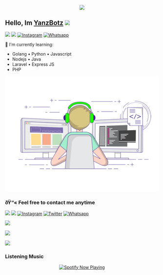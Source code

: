 <p align="center">
<a href="https://youtube.com/channel/UC2Y767o1R7Y2aOd8rC_FUAA"><img align="center" src="https://github-cardname.caliph.my.id/api?name=YanzBotz&description=Hello,%20I%20am%20YanzBotz%20I%20am%20beginner%20in%20programming,%20please%20your%20guidance&image=https://camo.githubusercontent.com/9903bf3c97f58a7c72dd1bc5a3fe3a6358b7725bcfa40ec2a6880d554cd3513a/68747470733a2f2f74656c656772612e70682f66696c652f3734653739343936626233333839643064636238352e6a7067&backgroundColor=%23ecf0f1&instagram=@riyan_ff12&github=YanzBotz&pattern=ticTacToe&colorPattern=%23eaeaea&site=youtube.com/YanzBotz"/></a>
</p>

 
## Hello, Im [YanzBotz](https://instagram.com/riyan_ff12) <img src="https://github.com/TheDudeThatCode/TheDudeThatCode/blob/master/Assets/Hi.gif" width="29px">
[<img src="https://img.shields.io/badge/Website-YanzBotz-blue">](http://api.yanzbotz.repl.co)
[<img src="https://img.shields.io/badge/Email-YanzBotz@gmail.com-purple">](mailto:yanzbotz88@gmail.com)
<a href="https://www.instagram.com/riyan_ff12" target="_blank"><img src="https://img.shields.io/badge/Instagram-%23E4405F.svg?&style=flat-square&logo=instagram&logoColor=white" alt="Instagram"></a>
<a href="https://wa.me/68785883359262?text=Hallo+Bang" target="_blank"><img src="https://img.shields.io/badge/Whatsapp-%808080.svg?&style=flat-square&logo=Whatsapp&logoColor=white" alt="Whatsapp"></a>


:page_with_curl: I'm currently learning:
- Golang • Python • Javascript
-  Nodejs • Java
- Laravel • Express JS
- PHP


<p align="center">
  <img alig src="./code.gif" />
</p>

### ðŸ“« Feel free to contact me anytime
[<img src="https://img.shields.io/badge/Telegram-%40YanzBotzX-blue">](https://t.me/YanzBotzX)
[<img src="https://img.shields.io/badge/Email-YanzBotz@gmail.com-orange">](mailto:yanzbotz88@gmail.com)
<a href="https://www.instagram.com/riyan_ff12" target="_blank"><img src="https://img.shields.io/badge/Instagram-%23E4405F.svg?&style=flat-square&logo=instagram&logoColor=white" alt="Instagram"></a>
<a href="https://twitter.com/YanzBotz_" target="_blank"><img src="https://img.shields.io/badge/Twitter-%231877F2.svg?&style=flat-square&logo=Twitter&logoColor=white" alt="Twitter"></a>
<a href="https://wa.me/6285883359262?text=Hallo+bg" target="_blank"><img src="https://img.shields.io/badge/Whatsapp-%808080.svg?&style=flat-square&logo=Whatsapp&logoColor=white" alt="Whatsapp"></a>

<p align="left">
<img src="https://github-readme-stats.vercel.app/api?username=YanzBotz&bg_color=30,e96443,904e95&title_color=fff&text_color=fff&count_private=true&include_all_commits=true&icon_color=fff&hide_border=false&show_icons=falze" /></a>
</p> 

<p align="left">
  <a href="https://github.com/YanzBotz"><img src="https://github-readme-stats.vercel.app/api/top-langs?username=YanzBot&bg_color=30,e96443,904e95&title_color=fff&text_color=fff&hide_border=true&hide_title=false&show_icons=true&layout=compact&langs_count=10" /></a>
</p>

<p align="left">
<a href="https://github.com/YanzBotz"><img src="https://github-readme-stats.vercel.app/api/top-langs/?username=YanzBotz"></a>
</p>

<h3 align="left">Listening Music</h3>
<p align="center">
  <a href="https://open.spotify.com/track/4y7XDqU1g5qhz4sJhfW4ts?si=G2gRpYsuRr64LxuflkGR5A&utm_source=native-share-menu&utm_source=native-share-menu&utm_source=copy-link" target="_blank"><img src="https://now-playing-on-spotify.vercel.app/api/spotify" alt="Spotify Now Playing" width="350"/></a>
</p>
